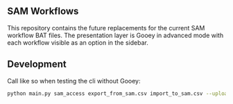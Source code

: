 ## SAM Workflows
This repository contains the future replacements for the current SAM workflow BAT files. The presentation layer is Gooey in advanced mode with each workflow visible as an option in the sidebar.


## Development
Call like so when testing the cli without Gooey:
```bash
python main.py sam_access export_from_sam.csv import_to_sam.csv --upload --overwrite --watermark --ignore-gooey
```

